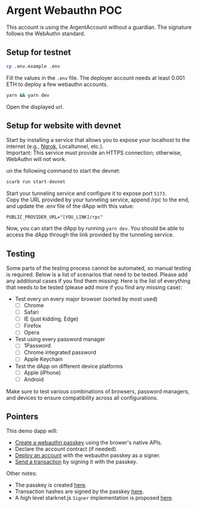 # Argent Webauthn POC

This account is using the ArgentAccount without a guardian. The signature follows the WebAuthn standard.

## Setup for testnet

```bash
cp .env.example .env
```

Fill the values in the `.env` file. The deployer account needs at least 0.001 ETH to deploy a few webauthn accounts.

```bash
yarn && yarn dev
```

Open the displayed url.

## Setup for website with devnet

Start by installing a service that allows you to expose your localhost to the internet (e.g., [Ngrok](https://ngrok.com/docs/getting-started/), Localtunnel, etc.).  
Important: This service must provide an HTTPS connection; otherwise, WebAuthn will not work.

un the following command to start the devnet:

```bash
scarb run start-devnet
```

Start your tunneling service and configure it to expose port `5173`.  
Copy the URL provided by your tunneling service, append /rpc to the end, and update the .env file of the dApp with this value:

```
PUBLIC_PROVIDER_URL="[YOU_LINK]/rpc"
```

Now, you can start the dApp by running `yarn dev`. You should be able to access the dApp through the link provided by the tunneling service.

## Testing

Some parts of the testing process cannot be automated, so manual testing is required.
Below is a list of scenarios that need to be tested. Please add any additional cases if you find them missing:
Here is the list of everything that needs to be tested (please add more if you find any missing case):

- Test every on every major browser (sorted by most used)
  - [ ] Chrome
  - [ ] Safari
  - [ ] IE (just kidding, Edge)
  - [ ] Firefox
  - [ ] Opera
- Test using every password manager
  - [ ] 1Password
  - [ ] Chrome integrated password
  - [ ] Apple Keychain
- Test the dApp on different device platforms
  - [ ] Apple (iPhone)
  - [ ] Android

Make sure to test various combinations of browsers, password managers, and devices to ensure compatibility across all configurations.

## Pointers

This demo dapp will:

- [Create a webauthn passkey](./src/routes/+page.svelte#L19) using the brower's native APIs.
- Declare the account contract (if needed).
- [Deploy an account](./src/routes/+page.svelte#L23) with the webauthn passkey as a signer.
- [Send a transaction](./src/routes/+page.svelte#L27) by signing it with the passkey.

Other notes:

- The passkey is created [here](./src/lib/webauthnAttestation.ts#L12).
- Transaction hashes are signed by the passkey [here](./src/lib/webauthnOwner.ts#L112).
- A high level starknet.js `Signer` implementation is proposed [here](./src/lib/webauthnOwner.ts).
